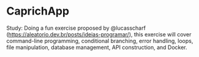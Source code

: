 # CaprichApp
Study: Doing a fun exercise proposed by @lucasscharf (https://aleatorio.dev.br/posts/ideias-programar/), this exercise will cover command-line programming, conditional branching, error handling, loops, file manipulation, database management, API construction, and Docker.
